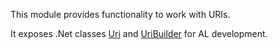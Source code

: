 This module provides functionality to work with URIs.

It exposes .Net classes [Uri](https://docs.microsoft.com/en-us/dotnet/api/system.uri?view=netcore-3.1) and [UriBuilder](https://docs.microsoft.com/en-us/dotnet/api/system.uribuilder?view=netcore-3.1) for AL development. 